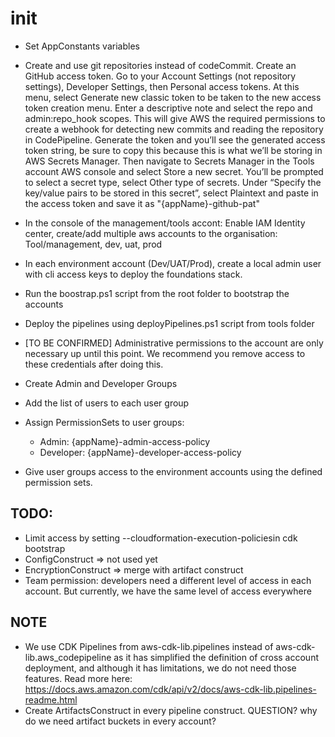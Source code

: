 # init
- Set AppConstants variables
- Create and use git repositories instead of codeCommit. Create an GitHub access token. Go to your Account Settings (not repository settings), Developer Settings, then Personal access tokens.
At this menu, select Generate new classic token to be taken to the new access token creation menu. Enter a descriptive note and select the repo and admin:repo_hook scopes. This will give AWS the required permissions to create a webhook for detecting new commits and reading the repository in CodePipeline. Generate the token and you’ll see the generated access token string, be sure to copy this because this is what we’ll be storing in AWS Secrets Manager.
Then navigate to Secrets Manager in the Tools account AWS console and select Store a new secret. You’ll be prompted to select a secret type, select Other type of secrets. Under “Specify the key/value pairs to be stored in this secret”, select Plaintext and paste in the access token and save it as "{appName}-github-pat"

- In the console of the management/tools accont: Enable IAM Identity center, create/add multiple aws accounts to the organisation: Tool/management, dev, uat, prod
- In each environment account (Dev/UAT/Prod), create a local admin user with cli access keys to deploy the foundations stack.
- Run the boostrap.ps1 script from the root folder to bootstrap the accounts
- Deploy the pipelines using deployPipelines.ps1 script from tools folder
- [TO BE CONFIRMED] Administrative permissions to the account are only necessary up until this point. We recommend you remove access to these credentials after doing this.



- Create Admin and Developer Groups 
- Add the list of users to each user group
- Assign PermissionSets to user groups:
   - Admin: {appName}-admin-access-policy
   - Developer: {appName}-developer-access-policy
- Give user groups access to the environment accounts using the defined permission sets. 



## TODO:
- Limit access by setting --cloudformation-execution-policiesin cdk bootstrap
- ConfigConstruct => not used yet
- EncryptionConstruct => merge with artifact construct
- Team permission: developers need a different level of access in each account. But currently, we have the same level of access everywhere

## NOTE
- We use CDK Pipelines from aws-cdk-lib.pipelines instead of aws-cdk-lib.aws_codepipeline as it has simplified the definition of cross account deployment, and although it has limitations, we do not need those features. Read more here: https://docs.aws.amazon.com/cdk/api/v2/docs/aws-cdk-lib.pipelines-readme.html
- Create ArtifactsConstruct in every pipeline construct. QUESTION? why do we need artifact buckets in every account?
